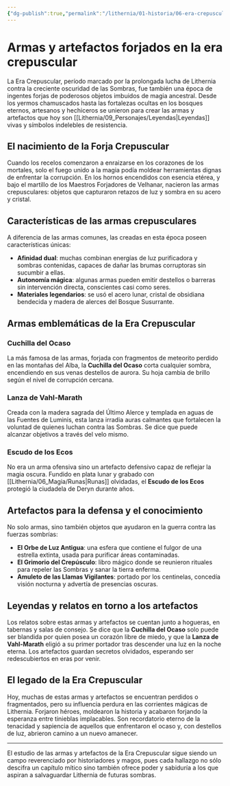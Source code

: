```yaml
---
{"dg-publish":true,"permalink":"/lithernia/01-historia/06-era-crepuscular/armas-y-artefactos-forjados-en-la-era-crepuscular/","title":"Armas y artefactos forjados en la era crepuscular","tags":["lithernia","lore","artefacto","era_crepuscular"]}
---
```


# Armas y artefactos forjados en la era crepuscular

La Era Crepuscular, período marcado por la prolongada lucha de Lithernia contra la creciente oscuridad de las Sombras, fue también una época de ingentes forjas de poderosos objetos imbuidos de magia ancestral. Desde los yermos chamuscados hasta las fortalezas ocultas en los bosques eternos, artesanos y hechiceros se unieron para crear las armas y artefactos que hoy son [[Lithernia/09_Personajes/Leyendas\|Leyendas]] vivas y símbolos indelebles de resistencia.

## El nacimiento de la Forja Crepuscular

Cuando los recelos comenzaron a enraizarse en los corazones de los mortales, solo el fuego unido a la magia podía moldear herramientas dignas de enfrentar la corrupción. En los hornos encendidos con esencia etérea, y bajo el martillo de los Maestros Forjadores de Velhanar, nacieron las armas crepusculares: objetos que capturaron retazos de luz y sombra en su acero y cristal.

## Características de las armas crepusculares

A diferencia de las armas comunes, las creadas en esta época poseen características únicas:

- **Afinidad dual**: muchas combinan energías de luz purificadora y sombras contenidas, capaces de dañar las brumas corruptoras sin sucumbir a ellas.
- **Autonomía mágica**: algunas armas pueden emitir destellos o barreras sin intervención directa, conscientes casi como seres.
- **Materiales legendarios**: se usó el acero lunar, cristal de obsidiana bendecida y madera de alerces del Bosque Susurrante.

## Armas emblemáticas de la Era Crepuscular

### Cuchilla del Ocaso

La más famosa de las armas, forjada con fragmentos de meteorito perdido en las montañas del Alba, la **Cuchilla del Ocaso** corta cualquier sombra, encendiendo en sus venas destellos de aurora. Su hoja cambia de brillo según el nivel de corrupción cercana.

### Lanza de Vahl-Marath

Creada con la madera sagrada del Último Alerce y templada en aguas de las Fuentes de Luminis, esta lanza irradia auras calmantes que fortalecen la voluntad de quienes luchan contra las Sombras. Se dice que puede alcanzar objetivos a través del velo mismo.

### Escudo de los Ecos

No era un arma ofensiva sino un artefacto defensivo capaz de reflejar la magia oscura. Fundido en plata lunar y grabado con [[Lithernia/06_Magia/Runas\|Runas]] olvidadas, el **Escudo de los Ecos** protegió la ciudadela de Deryn durante años.

## Artefactos para la defensa y el conocimiento

No solo armas, sino también objetos que ayudaron en la guerra contra las fuerzas sombrías:

- **El Orbe de Luz Antigua**: una esfera que contiene el fulgor de una estrella extinta, usada para purificar áreas contaminadas.
- **El Grimorio del Crepúsculo**: libro mágico donde se reunieron rituales para repeler las Sombras y sanar la tierra enferma.
- **Amuleto de las Llamas Vigilantes**: portado por los centinelas, concedía visión nocturna y advertía de presencias oscuras.

## Leyendas y relatos en torno a los artefactos

Los relatos sobre estas armas y artefactos se cuentan junto a hogueras, en tabernas y salas de consejo. Se dice que la **Cuchilla del Ocaso** solo puede ser blandida por quien posea un corazón libre de miedo, y que la **Lanza de Vahl-Marath** eligió a su primer portador tras descender una luz en la noche eterna. Los artefactos guardan secretos olvidados, esperando ser redescubiertos en eras por venir.

## El legado de la Era Crepuscular

Hoy, muchas de estas armas y artefactos se encuentran perdidos o fragmentados, pero su influencia perdura en las corrientes mágicas de Lithernia. Forjaron héroes, moldearon la historia y acabaron forjando la esperanza entre tinieblas implacables. Son recordatorio eterno de la tenacidad y sapiencia de aquellos que enfrentaron el ocaso y, con destellos de luz, abrieron camino a un nuevo amanecer.

---

El estudio de las armas y artefactos de la Era Crepuscular sigue siendo un campo reverenciado por historiadores y magos, pues cada hallazgo no sólo descifra un capítulo mítico sino también ofrece poder y sabiduría a los que aspiran a salvaguardar Lithernia de futuras sombras.